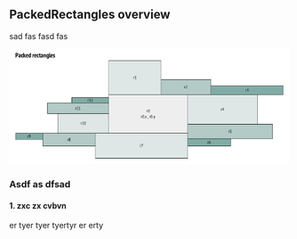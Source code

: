 ## PackedRectangles overview

sad fas fasd fas

![Packed_rectangles_example](https://github.com/PaulGreer1/PackedRectangles/blob/main/specification/PACKED_RECTANGLES.png)

### Asdf as dfsad

#### 1. zxc zx cvbvn
er tyer tyer tyertyr er erty
